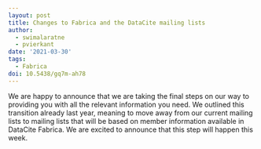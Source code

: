 ```yaml
---
layout: post
title: Changes to Fabrica and the DataCite mailing lists
author:
  - swimalaratne
  - pvierkant
date: '2021-03-30'
tags:
  - Fabrica
doi: 10.5438/gq7m-ah78
---
```

We are happy to announce that we are taking the final steps on our way to providing you with all the relevant information you need. We outlined this transition already last year, meaning to move away from our current mailing lists to mailing lists that will be based on member information available in DataCite Fabrica. We are excited to announce that this step will happen this week.

